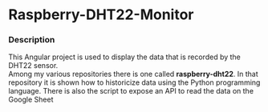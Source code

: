 # Raspberry-DHT22-Monitor
### Description
This Angular project is used to display the data that is recorded by the DHT22 sensor.<br>
Among my various repositories there is one called **raspberry-dht22**. In that repository it is shown how to historicize data using the Python programming language. There is also the script to expose an API to read the data on the Google Sheet
